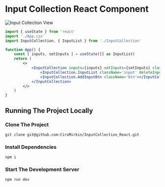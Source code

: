 # Input Collection React Component

![Input Collection View](https://i.postimg.cc/05MSnzwV/Input-Collection.jpg)

```jsx
import { useState } from 'react'
import './App.css'
import InputCollection, { InputList } from './InputCollection'

function App() {
    const [ inputs, setInputs ] = useState([] as InputList)
    return (
        <>
            <InputCollection inputs={inputs} setInputs={setInputs} className='container'>
                <InputCollection.InputList className='input' deleteInputBtnClassName='btn'/>
                <InputCollection.AddInputBtn className='btn'></InputCollection.AddInputBtn>
            </InputCollection>
        </>
    )
}
```

## Running The Project Locally

### Clone The Project

```
git clone git@github.com:CiroMirkin/InputCollection_React.git
```

### Install Dependencies

```
npm i
```

### Start The Development Server

```
npm run dev
```
